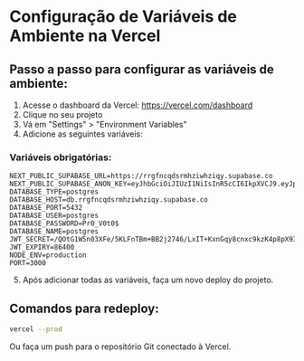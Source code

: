 # Configuração de Variáveis de Ambiente na Vercel

## Passo a passo para configurar as variáveis de ambiente:

1. Acesse o dashboard da Vercel: https://vercel.com/dashboard
2. Clique no seu projeto
3. Vá em "Settings" > "Environment Variables"
4. Adicione as seguintes variáveis:

### Variáveis obrigatórias:

```
NEXT_PUBLIC_SUPABASE_URL=https://rrgfncqdsrmhziwhziqy.supabase.co
NEXT_PUBLIC_SUPABASE_ANON_KEY=eyJhbGciOiJIUzI1NiIsInR5cCI6IkpXVCJ9.eyJpc3MiOiJzdXBhYmFzZSIsInJlZiI6InJyZ2ZuY3Fkc3JtaHppd2h6aXF5Iiwicm9sZSI6ImFub24iLCJpYXQiOjE3NTA0NTc8NzUsImV4cCI6MjA2NjAzMzg3NX0.cgqB_xDmJyTtjLy_D6VWEr1j_wQAYv0SwksZRvruYGQ
DATABASE_TYPE=postgres
DATABASE_HOST=db.rrgfncqdsrmhziwhziqy.supabase.co
DATABASE_PORT=5432
DATABASE_USER=postgres
DATABASE_PASSWORD=Pr0_V0t0$
DATABASE_NAME=postgres
JWT_SECRET=/QOtG1W5n03XFe/5KLFnTBm+BB2j2746/LxIT+KxnGqy8cnxc9kzK4p8pX93WyBZ2IO5k3izJ73WWwZ5uwOJOA==
JWT_EXPIRY=86400
NODE_ENV=production
PORT=3000
```

5. Após adicionar todas as variáveis, faça um novo deploy do projeto.

## Comandos para redeploy:
```bash
vercel --prod
```

Ou faça um push para o repositório Git conectado à Vercel.
